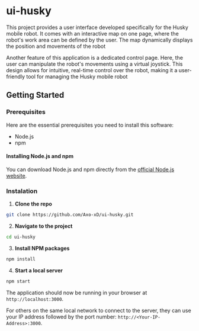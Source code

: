 # ui-husky

This project provides a user interface developed specifically for the Husky mobile robot. It comes with an interactive map on one page, where the robot's work area can be defined by the user. The map dynamically displays the position and movements of the robot

Another feature of this application is a dedicated control page. Here, the user can manipulate the robot's movements using a virtual joystick. This design allows for intuitive, real-time control over the robot, making it a user-friendly tool for managing the Husky mobile robot

## Getting Started

### Prerequisites

Here are the essential prerequisites you need to install this software:

- Node.js
- npm

#### Installing Node.js and npm

You can download Node.js and npm directly from the [official Node.js website](https://nodejs.org).

### Instalation

1. **Clone the repo**

```bash
git clone https://github.com/Axo-xD/ui-husky.git
```
2. **Navigate to the project**

```bash
cd ui-husky
```
3. **Install NPM packages**

```bash
npm install
```
4. **Start a local server**

```bash
npm start
```
The application should now be running in your browser at `http://localhost:3000`.

For others on the same local network to connect to the server, they can use your IP address followed by the port number: `http://<Your-IP-Address>:3000`.
